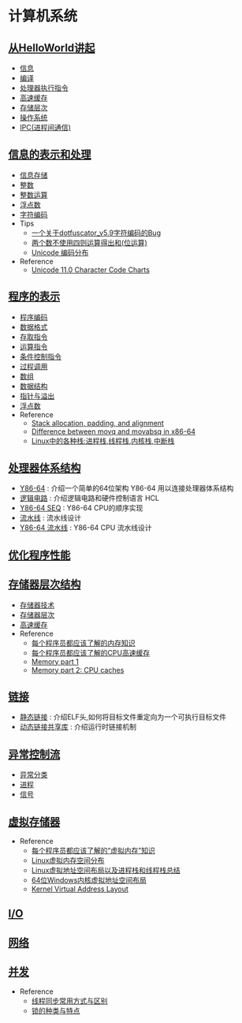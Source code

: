# 计算机系统

## [从HelloWorld讲起](ch1/README.md)

* [信息](ch1/README.md#信息)
* [编译](ch1/README.md#编译)
* [处理器执行指令](ch1/README.md#处理器执行指令)
* [高速缓存](ch1/README.md#高速缓存)
* [存储层次](ch1/README.md#存储层次)
* [操作系统](ch1/README.md#操作系统)
* [IPC(进程间通信)](ch1/README.md#ipc进程间通信)
  
## [信息的表示和处理](ch2/README.md)

* [信息存储](ch2/2.1.md)
* [整数](ch2/2.2.md)
* [整数运算](ch2/2.3.md)
* [浮点数](ch2/2.4.md)
* [字符编码](ch2/2.5.md)
* Tips
  * [一个关于dotfuscator_v5.9字符编码的Bug](https://github.com/dp9u0/Notebook-CSAPP/issues/6)
  * [两个数不使用四则运算得出和(位运算)](https://github.com/dp9u0/Notebook-CSAPP/issues/5)
  * [Unicode 编码分布](https://github.com/dp9u0/Notebook-CSAPP/issues/3)
* Reference
  * [Unicode 11.0 Character Code Charts](https://www.unicode.org/charts/)

## [程序的表示](ch3/README.md)

* [程序编码](ch3/3.01.md)
* [数据格式](ch3/3.02.md)
* [存取指令](ch3/3.03.md)
* [运算指令](ch3/3.04.md)
* [条件控制指令](ch3/3.05.md)
* [过程调用](ch3/3.06.md)
* [数组](ch3/3.07.md)
* [数据结构](ch3/3.08.md)
* [指针与溢出](ch3/3.09.md)
* [浮点数](ch3/3.10.md)
* Reference
  * [Stack allocation, padding, and alignment](https://stackoverflow.com/questions/1061818/stack-allocation-padding-and-alignment)
  * [Difference between movq and movabsq in x86-64](https://stackoverflow.com/questions/40315803/difference-between-movq-and-movabsq-in-x86-64)
  * [Linux中的各种栈:进程栈,线程栈,内核栈,中断栈](https://blog.csdn.net/yangkuanqaz85988/article/details/52403726)

## [处理器体系结构](ch4/README.md)

* [Y86-64](ch4/./4.1.md) : 介绍一个简单的64位架构 Y86-64 用以连接处理器体系结构
* [逻辑电路](ch4/./4.2.md) : 介绍逻辑电路和硬件控制语言 HCL
* [Y86-64 SEQ](ch4/./4.3.md) : Y86-64 CPU的顺序实现
* [流水线](ch4/./4.4.md) : 流水线设计
* [Y86-64 流水线](ch4/./4.5.md) : Y86-64 CPU 流水线设计

## [优化程序性能](ch5/README.md)

## [存储器层次结构](ch6/README.md)

* [存储器技术](ch6/6.1.md)
* [存储器层次](ch6/6.2.md)
* [高速缓存](ch6/6.3.md)
* Reference
  * [每个程序员都应该了解的内存知识](http://blog.jobbole.com/34303/)
  * [每个程序员都应该了解的CPU高速缓存](http://blog.jobbole.com/36263/)
  * [Memory part 1](https://lwn.net/Articles/250967/)
  * [Memory part 2: CPU caches](https://lwn.net/Articles/252125/)

## [链接](ch7/README.md)

* [静态链接](ch7/7.1.md) : 介绍ELF头,如何将目标文件重定向为一个可执行目标文件
* [动态链接共享库](ch7/7.2.md) : 介绍运行时链接机制

## [异常控制流](ch8/README.md)

* [异常分类](ch8/README.md#异常分类)
* [进程](ch8/README.md#进程)
* [信号](ch8/README.md#信号)

## [虚拟存储器](ch9/README.md)

* Reference
  * [每个程序员都应该了解的“虚拟内存”知识](http://blog.jobbole.com/36303/)
  * [Linux虚拟内存空间分布](https://blog.csdn.net/wyq_5/article/details/77481136)
  * [Linux虚拟地址空间布局以及进程栈和线程栈总结](https://www.cnblogs.com/xzzzh/p/6596982.html)
  * [64位Windows内核虚拟地址空间布局](http://blog.51cto.com/shayi1983/1734822)
  * [Kernel Virtual Address Layout](http://www.codemachine.com/article_x64kvas.html)

## [I/O](ch10/README.md)

## [网络](ch11/README.md)

## [并发](ch12/README.md)

* Reference
  * [线程同步常用方式与区别](https://blog.csdn.net/drdairen/article/details/73480570)
  * [锁的种类与特点](https://blog.csdn.net/drdairen/article/details/73554843)
